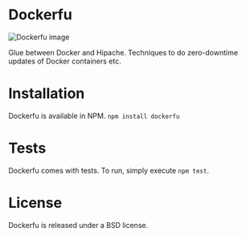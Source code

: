 Dockerfu
========

![Dockerfu image](http://farm6.staticflickr.com/5485/10700976604_0aa7f937aa.jpg)

Glue between Docker and Hipache. Techniques to do zero-downtime updates of Docker containers etc.

Installation
============

Dockerfu is available in NPM. `npm install dockerfu`

Tests
=====

Dockerfu comes with tests. To run, simply execute `npm test`.

License
=======

Dockerfu is released under a BSD license.
